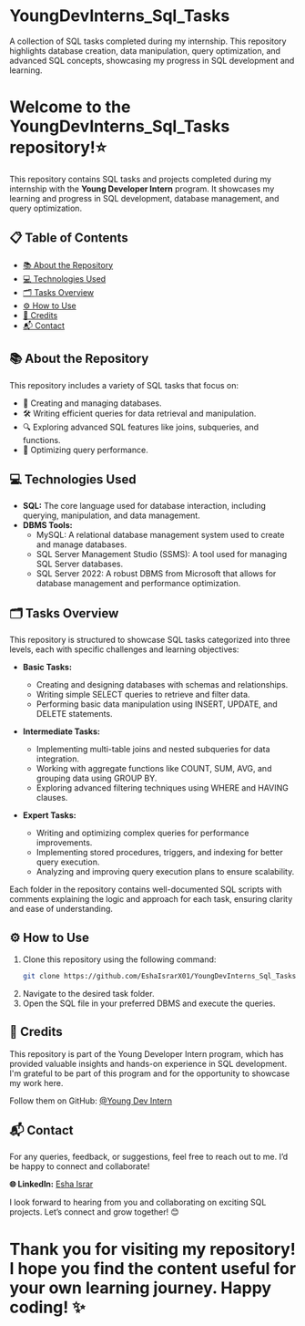 # YoungDevInterns_Sql_Tasks

A collection of SQL tasks completed during my internship. This repository highlights database creation, data manipulation, query optimization, and advanced SQL concepts, showcasing my progress in SQL development and learning.

# Welcome to the **YoungDevInterns_Sql_Tasks** repository!⭐

This repository contains SQL tasks and projects completed during my internship with the **Young Developer Intern** program. It showcases my learning and progress in SQL development, database management, and query optimization.  


## 📋 Table of Contents  
- [📚 About the Repository](#about-the-repository)  
- [💻 Technologies Used](#technologies-used)  
- [🗂️ Tasks Overview](#tasks-overview)  
- [⚙️ How to Use](#how-to-use)  
- [🤝 Credits](#credits)  
- [📬 Contact](#contact)  



## 📚 About the Repository  
This repository includes a variety of SQL tasks that focus on:  
- 📂 Creating and managing databases.  
- 🛠️ Writing efficient queries for data retrieval and manipulation.  
- 🔍 Exploring advanced SQL features like joins, subqueries, and functions.  
- 🚀 Optimizing query performance.


## 💻 Technologies Used  
- **SQL:** The core language used for database interaction, including querying, manipulation, and data management.  
- **DBMS Tools:**  
  - MySQL: A relational database management system used to create and manage databases.  
  - SQL Server Management Studio (SSMS): A tool used for managing SQL Server databases.  
  - SQL Server 2022: A robust DBMS from Microsoft that allows for database management and performance optimization.  


## 🗂️ Tasks Overview  
This repository is structured to showcase SQL tasks categorized into three levels, each with specific challenges and learning objectives:  

- **Basic Tasks:**  
  - Creating and designing databases with schemas and relationships.  
  - Writing simple SELECT queries to retrieve and filter data.  
  - Performing basic data manipulation using INSERT, UPDATE, and DELETE statements.  

- **Intermediate Tasks:**  
  - Implementing multi-table joins and nested subqueries for data integration.  
  - Working with aggregate functions like COUNT, SUM, AVG, and grouping data using GROUP BY.  
  - Exploring advanced filtering techniques using WHERE and HAVING clauses.  

- **Expert Tasks:**  
  - Writing and optimizing complex queries for performance improvements.  
  - Implementing stored procedures, triggers, and indexing for better query execution.  
  - Analyzing and improving query execution plans to ensure scalability.  

Each folder in the repository contains well-documented SQL scripts with comments explaining the logic and approach for each task, ensuring clarity and ease of understanding.  


## ⚙️ How to Use  
1. Clone this repository using the following command:
   ```bash  
   git clone https://github.com/EshaIsrarX01/YoungDevInterns_Sql_Tasks.git
3. Navigate to the desired task folder.
4. Open the SQL file in your preferred DBMS and execute the queries.


## 🤝 Credits
This repository is part of the Young Developer Intern program, which has provided valuable insights and hands-on experience in SQL development. I'm grateful to be part of this program and for the opportunity to showcase my work here.

Follow them on GitHub: [@Young Dev Intern](https://github.com/Young-Dev-Interns)


## 📬 Contact  
For any queries, feedback, or suggestions, feel free to reach out to me. I’d be happy to connect and collaborate! 

  **🌐 LinkedIn:** [Esha Israr](www.linkedin.com/in/eshamaher01)

I look forward to hearing from you and collaborating on exciting SQL projects. Let’s connect and grow together! 😊


# Thank you for visiting my repository! I hope you find the content useful for your own learning journey. Happy coding! ✨
